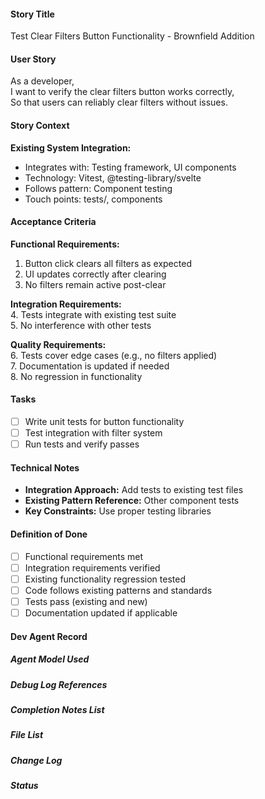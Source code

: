 #### Story Title

Test Clear Filters Button Functionality - Brownfield Addition

#### User Story

As a developer,  
I want to verify the clear filters button works correctly,  
So that users can reliably clear filters without issues.

#### Story Context

**Existing System Integration:**

- Integrates with: Testing framework, UI components
- Technology: Vitest, @testing-library/svelte
- Follows pattern: Component testing
- Touch points: tests/, components

#### Acceptance Criteria

**Functional Requirements:**

1. Button click clears all filters as expected
2. UI updates correctly after clearing
3. No filters remain active post-clear

**Integration Requirements:**  
4. Tests integrate with existing test suite  
5. No interference with other tests  

**Quality Requirements:**  
6. Tests cover edge cases (e.g., no filters applied)  
7. Documentation is updated if needed  
8. No regression in functionality

#### Tasks

- [ ] Write unit tests for button functionality
- [ ] Test integration with filter system
- [ ] Run tests and verify passes

#### Technical Notes

- **Integration Approach:** Add tests to existing test files
- **Existing Pattern Reference:** Other component tests
- **Key Constraints:** Use proper testing libraries

#### Definition of Done

- [ ] Functional requirements met
- [ ] Integration requirements verified
- [ ] Existing functionality regression tested
- [ ] Code follows existing patterns and standards
- [ ] Tests pass (existing and new)
- [ ] Documentation updated if applicable

#### Dev Agent Record

##### Agent Model Used

##### Debug Log References

##### Completion Notes List

##### File List

##### Change Log

##### Status
